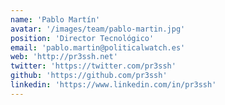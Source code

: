 ```yaml
---
name: 'Pablo Martín'
avatar: '/images/team/pablo-martin.jpg'
position: 'Director Tecnológico'
email: 'pablo.martin@politicalwatch.es'
web: 'http://pr3ssh.net'
twitter: 'https://twitter.com/pr3ssh'
github: 'https://github.com/pr3ssh'
linkedin: 'https://www.linkedin.com/in/pr3ssh'
---
```

